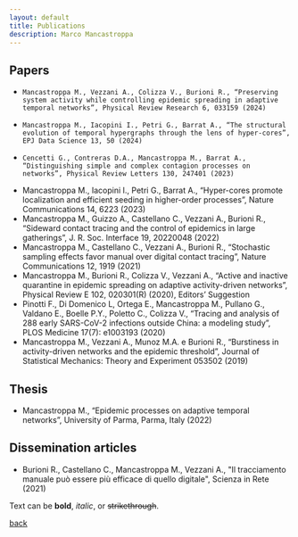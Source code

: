 ```yaml
---
layout: default
title: Publications
description: Marco Mancastroppa
---
```


## Papers
*	  Mancastroppa M., Vezzani A., Colizza V., Burioni R., “Preserving system activity while controlling epidemic spreading in adaptive temporal networks”, Physical Review Research 6, 033159 (2024)
*	  Mancastroppa M., Iacopini I., Petri G., Barrat A., “The structural evolution of temporal hypergraphs through the lens of hyper-cores”, EPJ Data Science 13, 50 (2024)
*	  Cencetti G., Contreras D.A., Mancastroppa M., Barrat A., “Distinguishing simple and complex contagion processes on networks”, Physical Review Letters 130, 247401 (2023)
*   Mancastroppa M., Iacopini I., Petri G., Barrat A., “Hyper-cores promote localization and efficient seeding in higher-order processes”, Nature Communications 14, 6223 (2023)
*   Mancastroppa M., Guizzo A., Castellano C., Vezzani A., Burioni R., “Sideward contact tracing and the control of epidemics in large gatherings”, J. R. Soc. Interface 19, 20220048 (2022)
*   Mancastroppa M., Castellano C., Vezzani A., Burioni R., “Stochastic sampling effects favor manual over digital contact tracing”, Nature Communications 12, 1919 (2021) 
*   Mancastroppa M., Burioni R., Colizza V., Vezzani A., “Active and inactive quarantine in epidemic spreading on adaptive activity-driven networks”, Physical Review E 102, 020301(R) (2020), Editors’ Suggestion
*   Pinotti F., Di Domenico L, Ortega E., Mancastroppa M., Pullano G., Valdano E.,  Boelle P.Y., Poletto C., Colizza V., “Tracing and analysis of 288 early SARS-CoV-2 infections outside China: a modeling study”, PLOS Medicine 17(7): e1003193 (2020)
*   Mancastroppa M., Vezzani A., Munoz M.A. e Burioni R., “Burstiness in activity-driven networks and the epidemic threshold”, Journal of Statistical Mechanics: Theory and Experiment 053502 (2019)

## Thesis
*   Mancastroppa M., “Epidemic processes on adaptive temporal networks”, University of Parma, Parma, Italy (2022)

## Dissemination articles
*  Burioni R., Castellano C., Mancastroppa M., Vezzani A., "Il tracciamento manuale può essere più efficace di quello digitale", Scienza in Rete (2021) 

Text can be **bold**, _italic_, or ~~strikethrough~~.

[back](./)
